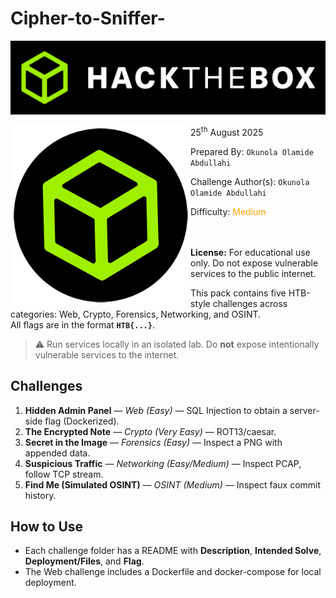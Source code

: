 # Cipher-to-Sniffer-
![img](assets/banner.png)

<img src='assets/htb.png' style='zoom: 80%;' align=left /> <font size='10'><Cipher-to-Sniffer></font>

25<sup>th</sup> August 2025

Prepared By: `Okunola Olamide Abdullahi `

Challenge Author(s): `Okunola Olamide Abdullahi `

Difficulty: <font color='orange'>Medium</font>

<br><br>
**License:** For educational use only. Do not expose vulnerable services to the public internet.

This pack contains five HTB-style challenges across categories: Web, Crypto, Forensics, Networking, and OSINT.  
All flags are in the format **`HTB{...}`**.

> ⚠️ Run services locally in an isolated lab. Do **not** expose intentionally vulnerable services to the internet.

## Challenges
1. **Hidden Admin Panel** — *Web (Easy)* — SQL Injection to obtain a server-side flag (Dockerized).
2. **The Encrypted Note** — *Crypto (Very Easy)* — ROT13/caesar.
3. **Secret in the Image** — *Forensics (Easy)* — Inspect a PNG with appended data.
4. **Suspicious Traffic** — *Networking (Easy/Medium)* — Inspect PCAP, follow TCP stream.
5. **Find Me (Simulated OSINT)** — *OSINT (Medium)* — Inspect faux commit history.

## How to Use
- Each challenge folder has a README with **Description**, **Intended Solve**, **Deployment/Files**, and **Flag**.
- The Web challenge includes a Dockerfile and docker-compose for local deployment.
